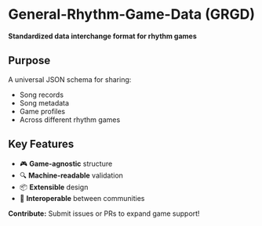 # General-Rhythm-Game-Data (GRGD)

**Standardized data interchange format for rhythm games**

## Purpose
A universal JSON schema for sharing:
- Song records
- Song metadata 
- Game profiles
- Across different rhythm games

## Key Features
- 🎮 **Game-agnostic** structure
- 🔍 **Machine-readable** validation
- 📦 **Extensible** design
- 🔄 **Interoperable** between communities

**Contribute:** Submit issues or PRs to expand game support!
